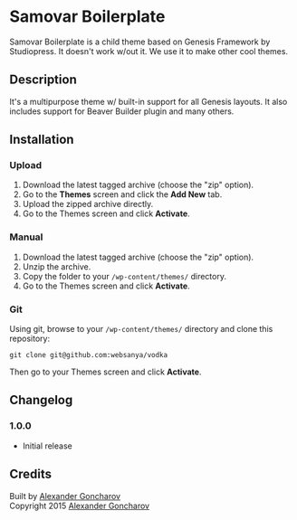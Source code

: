 # Samovar Boilerplate

Samovar Boilerplate is a child theme based on Genesis Framework by Studiopress. It doesn't work w/out it. We use it to make other cool themes.

## Description

It's a multipurpose theme w/ built-in support for all Genesis layouts. It also includes support for Beaver Builder plugin and many others.

## Installation

### Upload

1. Download the latest tagged archive (choose the "zip" option).
2. Go to the __Themes__ screen and click the __Add New__ tab.
3. Upload the zipped archive directly.
4. Go to the Themes screen and click __Activate__.

### Manual

1. Download the latest tagged archive (choose the "zip" option).
2. Unzip the archive.
3. Copy the folder to your `/wp-content/themes/` directory.
4. Go to the Themes screen and click __Activate__.

### Git

Using git, browse to your `/wp-content/themes/` directory and clone this repository:

`git clone git@github.com:websanya/vodka`

Then go to your Themes screen and click __Activate__.

## Changelog

### 1.0.0
* Initial release

## Credits

Built by [Alexander Goncharov](http://websanya.ru/)  
Copyright 2015 [Alexander Goncharov](http://websanya.ru/)